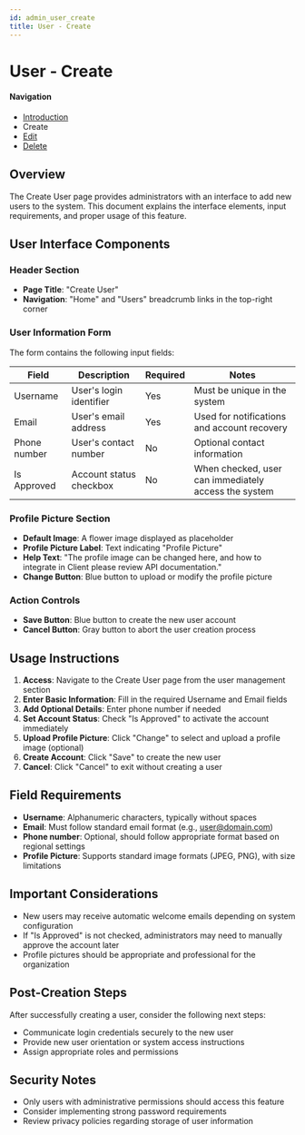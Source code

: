 ```yaml
---
id: admin_user_create
title: User - Create
---
```


# User - Create

#### Navigation
- [Introduction](Users.md)
- Create
- [Edit](UserEdit.md)
- [Delete](UserDelete.md)

## Overview
The Create User page provides administrators with an interface to add new users to the system. This document explains the interface elements, input requirements, and proper usage of this feature.

## User Interface Components

### Header Section
- **Page Title**: "Create User"
- **Navigation**: "Home" and "Users" breadcrumb links in the top-right corner

### User Information Form
The form contains the following input fields:

| Field | Description | Required | Notes |
|-------|-------------|----------|-------|
| Username | User's login identifier | Yes | Must be unique in the system |
| Email | User's email address | Yes | Used for notifications and account recovery |
| Phone number | User's contact number | No | Optional contact information |
| Is Approved | Account status checkbox | No | When checked, user can immediately access the system |

### Profile Picture Section
- **Default Image**: A flower image displayed as placeholder
- **Profile Picture Label**: Text indicating "Profile Picture"
- **Help Text**: "The profile image can be changed here, and how to integrate in Client please review API documentation."
- **Change Button**: Blue button to upload or modify the profile picture

### Action Controls
- **Save Button**: Blue button to create the new user account
- **Cancel Button**: Gray button to abort the user creation process

## Usage Instructions

1. **Access**: Navigate to the Create User page from the user management section
2. **Enter Basic Information**: Fill in the required Username and Email fields
3. **Add Optional Details**: Enter phone number if needed
4. **Set Account Status**: Check "Is Approved" to activate the account immediately
5. **Upload Profile Picture**: Click "Change" to select and upload a profile image (optional)
6. **Create Account**: Click "Save" to create the new user
7. **Cancel**: Click "Cancel" to exit without creating a user

## Field Requirements

- **Username**: Alphanumeric characters, typically without spaces
- **Email**: Must follow standard email format (e.g., user@domain.com)
- **Phone number**: Optional, should follow appropriate format based on regional settings
- **Profile Picture**: Supports standard image formats (JPEG, PNG), with size limitations

## Important Considerations

- New users may receive automatic welcome emails depending on system configuration
- If "Is Approved" is not checked, administrators may need to manually approve the account later
- Profile pictures should be appropriate and professional for the organization

## Post-Creation Steps

After successfully creating a user, consider the following next steps:
- Communicate login credentials securely to the new user
- Provide new user orientation or system access instructions
- Assign appropriate roles and permissions

## Security Notes

- Only users with administrative permissions should access this feature
- Consider implementing strong password requirements
- Review privacy policies regarding storage of user information
